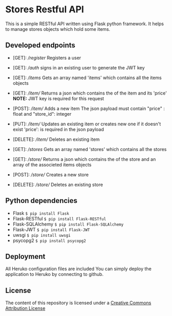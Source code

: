 # Stores Restful API
This is a simple RESTful API written using Flask python framework.
It helps to manage stores objects which hold some items.
## Developed endpoints
* \[GET\]: _/register_
      Registers a user

* \[GET\]: _/auth_
signs in an existing user to generate the JWT key

* \[GET\]: _/items_
Gets an array named 'items' which contains all the items objects

* \[GET\]: _/item/<name>_
Returns a json which contains the <name> of the item and its 'price'
**NOTE:** JWT key is required for this request

* \[POST\]: _/item/<name>_
Adds a new item
The json payload must contain "price" : float and "store_id": integer

* \[PUT\]: _/item/<name>_
Updates an existing item or creates new one if it doesn't exist
'price': <float> is required in the json payload

* \[DELETE\]: _/item/<name>_
Deletes an existing item

* \[GET\]: _/stores_
Gets an array named 'stores' which contains all the stores

* \[GET\]: _/store/<name>_
Returns a json which contains the <name> of the store and an array of the associeted items objects

* \[POST\]: _/store/<name>_
Creates a new store

* \[DELETE\]: _/store/<name>_
Deletes an existing store

## Python dependencies
* Flask
`$ pip install Flask`
* Flask-RESTful
`$ pip install Flask-RESTful`
* Flask-SQLAlchemy
`$ pip install Flask-SQLAlchemy`
* Flask-JWT
`$ pip install Flask-JWT`
* uwsgi
`$ pip install uwsgi`
* psycopg2
`$ pip install psycopg2`

## Deployment
All Heruko configuration files are included
You can simply deploy the application to Heruko by connecting to github.
## License
The content of this repository is licensed under a [Creative Commons Attribution License](https://creativecommons.org/licenses/by/3.0/us/)
